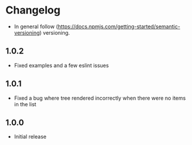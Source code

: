 # Changelog

* In general follow (https://docs.npmjs.com/getting-started/semantic-versioning) versioning.

## <next>

## 1.0.2
* Fixed examples and a few eslint issues

## 1.0.1
* Fixed a bug where tree rendered incorrectly when there were no items in the list

## 1.0.0
* Initial release
